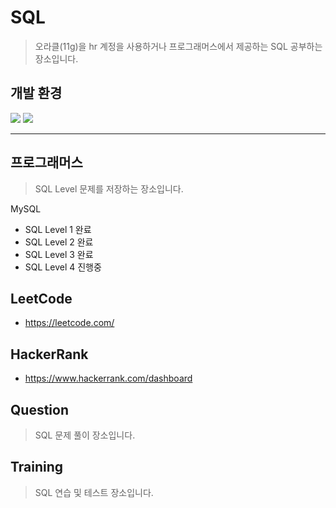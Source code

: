 # SQL
> 오라클(11g)을 hr 계정을 사용하거나 프로그래머스에서 제공하는 SQL 공부하는 장소입니다.

## 개발 환경

<img src="https://img.shields.io/badge/Oracle-F29051?style=for-the-badge&logo=Oracle&logoColor=white"> <img src="https://img.shields.io/badge/SQL Developer-534B86?style=for-the-badge&logo=SQL Developer&logoColor=white">

---

## 프로그래머스
> SQL Level 문제를 저장하는 장소입니다.

MySQL
- SQL Level 1 완료 
- SQL Level 2 완료
- SQL Level 3 완료
- SQL Level 4 진행중

## LeetCode

- https://leetcode.com/

## HackerRank

- https://www.hackerrank.com/dashboard

## Question

> SQL 문제 풀이 장소입니다.

## Training

> SQL 연습 및 테스트 장소입니다.